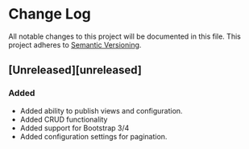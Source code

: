 # Change Log
All notable changes to this project will be documented in this file.
This project adheres to [Semantic Versioning](http://semver.org/).

## [Unreleased][unreleased]
### Added
 - Added ability to publish views and configuration.
 - Added CRUD functionality
 - Added support for Bootstrap 3/4
 - Added configuration settings for pagination.